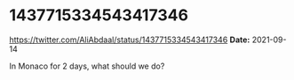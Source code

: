 # 1437715334543417346
https://twitter.com/AliAbdaal/status/1437715334543417346
**Date:** 2021-09-14

In Monaco for 2 days, what should we do?
